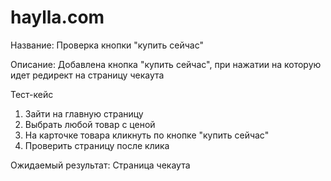 # haylla.com

Название: Проверка кнопки "купить сейчас"

Описание: Добавлена кнопка "купить сейчас", при нажатии на которую идет редирект на страницу чекаута

Тест-кейс
1. Зайти на главную страницу
2. Выбрать любой товар с ценой
3. На карточке товара кликнуть по кнопке "купить сейчас"
4. Проверить страницу после клика

Ожидаемый результат:
Страница чекаута

